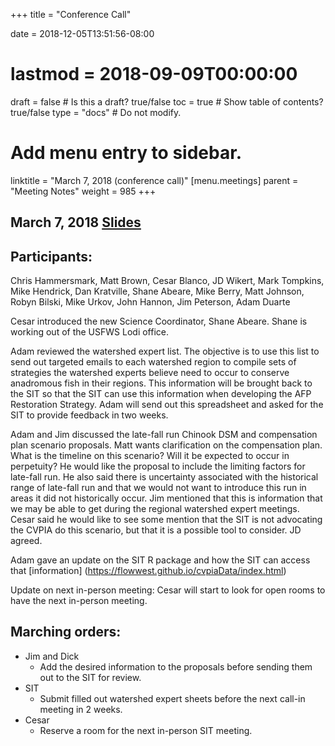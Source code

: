 +++
title = "Conference Call"

date = 2018-12-05T13:51:56-08:00
# lastmod = 2018-09-09T00:00:00

draft = false  # Is this a draft? true/false
toc = true  # Show table of contents? true/false
type = "docs"  # Do not modify.

# Add menu entry to sidebar.
linktitle = "March 7, 2018 (conference call)"
[menu.meetings]
  parent = "Meeting Notes"
  weight = 985
+++

## March 7, 2018 [Slides](https://s3-us-west-2.amazonaws.com/cvpia-meeting-slides/CVPIA+SIT+Mar+7+call-in+meeting.pdf)

## Participants:
Chris Hammersmark, Matt Brown, Cesar Blanco, JD Wikert, Mark Tompkins, Mike Hendrick, Dan Kratville, Shane Abeare, Mike Berry, Matt Johnson, Robyn Bilski, Mike Urkov, John Hannon, Jim Peterson, Adam Duarte

Cesar introduced the new Science Coordinator, Shane Abeare. Shane is working out of the USFWS Lodi office.

Adam reviewed the watershed expert list. The objective is to use this list to send out targeted emails to each watershed region to compile sets of strategies the watershed experts believe need to occur to conserve anadromous fish in their regions. This information will be brought back to the SIT so that the SIT can use this information when developing the AFP Restoration Strategy. Adam will send out this spreadsheet and asked for the SIT to provide feedback in two weeks.

Adam and Jim discussed the late-fall run Chinook DSM and compensation plan scenario proposals. Matt wants clarification on the compensation plan. What is the timeline on this scenario? Will it be expected to occur in perpetuity? He would like the proposal to include the limiting factors for late-fall run. He also said there is uncertainty associated with the historical range of late-fall run and that we would not want to introduce this run in areas it did not historically occur. Jim mentioned that this is information that we may be able to get during the regional watershed expert meetings. Cesar said he would like to see some mention that the SIT is not advocating the CVPIA do this scenario, but that it is a possible tool to consider. JD agreed.

Adam gave an update on the SIT R package and how the SIT can access that [information] (https://flowwest.github.io/cvpiaData/index.html)

Update on next in-person meeting: Cesar will start to look for open rooms to have the next in-person meeting.


## Marching orders:

- Jim and Dick
  - Add the desired information to the proposals before sending them out to the SIT for review.
- SIT
  - Submit filled out watershed expert sheets before the next call-in meeting in 2 weeks.
- Cesar
  - Reserve a room for the next in-person SIT meeting.